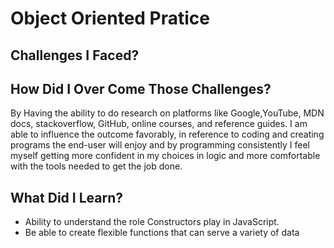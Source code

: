 # Object Oriented Pratice

## Challenges I Faced? 


## How Did I Over Come Those Challenges? 

By Having the ability to do research on platforms like Google,YouTube, MDN docs, stackoverflow, GitHub, online courses, and reference guides. I am able to influence the outcome favorably, in reference to coding and creating programs the end-user will enjoy and by programming consistently I feel myself getting more confident in my choices in logic and more comfortable with the tools needed to get the job done. 

## What Did I Learn? 

- Ability to understand the role Constructors play in JavaScript.
- Be able to create flexible functions that can serve a variety of data
